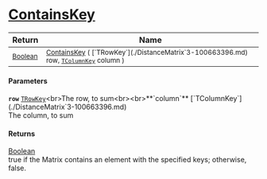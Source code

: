 # [ContainsKey](./DistanceMatrix`3-100663396.md)



| Return | Name | 
| --- | --- | 
| <sub>[Boolean](https://docs.microsoft.com/en-us/dotnet/api/System.Boolean)</sub> | <sub>[ContainsKey](./DistanceMatrix`3-100663396.md) ( [`TRowKey`](./DistanceMatrix`3-100663396.md) row, [`TColumnKey`](./DistanceMatrix`3-100663396.md) column )</sub> | 


#### Parameters
**`row`**  [`TRowKey`](./DistanceMatrix`3-100663396.md)<br>The row, to sum<br><br>**`column`**  [`TColumnKey`](./DistanceMatrix`3-100663396.md)<br>The column, to sum
#### Returns
[Boolean](https://docs.microsoft.com/en-us/dotnet/api/System.Boolean)<br>
true if the Matrix contains an element with the specified keys; otherwise, false.